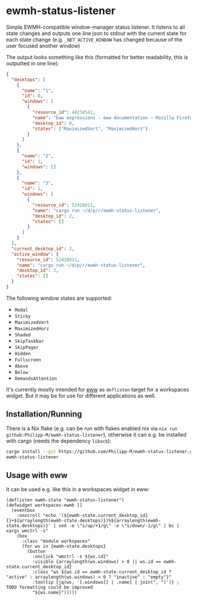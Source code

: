 # ewmh-status-listener

Simple EWMH-compatible window-manager status listener.
It listens to all state changes and outputs one line json to stdout with the current state for each state change (e.g. `_NET_ACTIVE_WINDOW` has changed because of the user focused another window)

The output looks something like this (formatted for better readability, this is outputted in one line):
```json
{
  "desktops": [
    {
      "name": "1",
      "id": 0,
      "windows": [
        {
          "resource_id": 48234541,
          "name": "Eww expressions - eww documentation — Mozilla Firefox",
          "desktop_id": 0,
          "states": ["MaximizedVert", "MaximizedHorz"]
        }
      ]
    },
    {
      "name": "2",
      "id": 1,
      "windows": []
    },
    {
      "name": "3",
      "id": 2,
      "windows": [
        {
          "resource_id": 52428811,
          "name": "cargo run ~/d/p/r/ewmh-status-listener",
          "desktop_id": 2,
          "states": []
        }
      ]
    }
  ],
  "current_desktop_id": 2,
  "active_window": {
    "resource_id": 52428811,
    "name": "cargo run ~/d/p/r/ewmh-status-listener",
    "desktop_id": 2,
    "states": []
  }
}
```

The following window states are supported:
* `Modal`
* `Sticky`
* `MaximizedVert`
* `MaximizedHorz`
* `Shaded`
* `SkipTaskbar`
* `SkipPager`
* `Hidden`
* `Fullscreen`
* `Above`
* `Below`
* `DemandsAttention`

It's currently mostly intended for [eww](https://github.com/elkowar/eww) as `deflisten` target for a workspaces widget.
But it may be for use for different applications as well.

## Installation/Running

There is a Nix flake (e.g. can be run with flakes enabled nix via `nix run github:Philipp-M/ewmh-status-listener`), otherwise it can e.g. be installed with cargo (needs the dependency `libxcb`):

```bash
cargo install --git https://github.com/Philipp-M/ewmh-status-listener.git
ewmh-status-listener
```

## Usage with eww

It can be used e.g. like this in a workspaces widget in eww:

```yuck
(deflisten ewmh-state "ewmh-status-listener")
(defwidget workspaces-ewmh []
  (eventbox
    :onscroll "echo '(${ewmh-state.current_desktop_id}{}+${arraylength(ewmh-state.desktops)})%${arraylength(ewmh-state.desktops)}' | sed -e \"s/up/+1/g\" -e \"s/down/-1/g\" | bc | xargs wmctrl -s"
    (box
      :class "module workspaces"
      (for ws in {ewmh-state.desktops}
        (button
          :onclick "wmctrl -s ${ws.id}"
          :visible {arraylength(ws.windows) > 0 || ws.id == ewmh-state.current_desktop_id}
          :class "ws ${ws.id == ewmh-state.current_desktop_id ? "active" : arraylength(ws.windows) > 0 ? "inactive" : "empty"}"
          :tooltip {jq(ws, '[.windows[] | .name] | join(", ")')} ; TODO formatting could be improved
          "${ws.name}")))))
```
